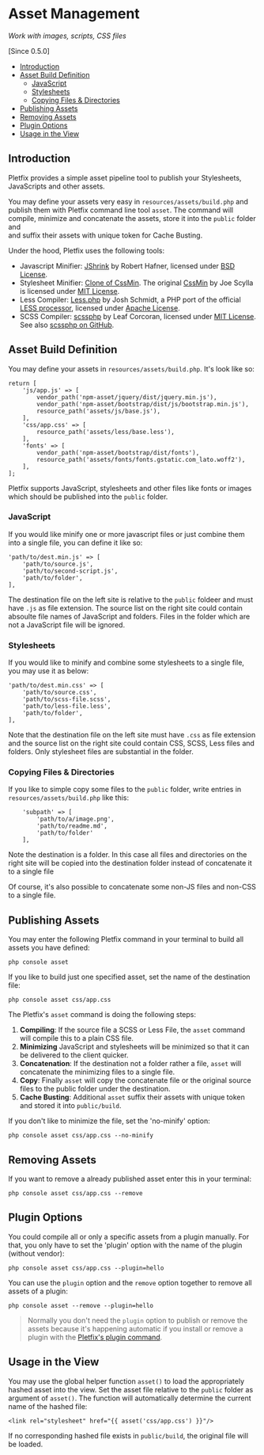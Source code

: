 # Asset Management

_Work with images, scripts, CSS files_

[Since 0.5.0]

- [Introduction](#introduction)
- [Asset Build Definition](#definition)
    - [JavaScript](#scripts)
    - [Stylesheets](#stylesheets)
    - [Copying Files & Directories](#copying)
- [Publishing Assets](#publishing)    
- [Removing Assets](#removing)
- [Plugin Options](#plugin)
- [Usage in the View](#usage)

<a name="introduction"></a>
## Introduction

Pletfix provides a simple asset pipeline tool to publish your Stylesheets, JavaScripts and other assets.

You may define your assets very easy in `resources/assets/build.php` and publish them with Pletfix command line tool 
`asset`. The command will compile, minimize and concatenate the assets, store it into the `public` folder and  
and suffix their assets with unique token for Cache Busting.

Under the hood, Pletfix uses the following tools:

- Javascript Minifier: [JShrink](https://github.com/tedious/JShrink) by Robert Hafner, licensed under [BSD License](https://github.com/tedious/JShrink/blob/master/LICENSE).
- Stylesheet Minifier: [Clone of CssMin](https://github.com/natxet/cssmin). The original [CssMin](https://code.google.com/archive/p/cssmin/) by Joe Scylla is licensed under [MIT License](https://opensource.org/licenses/mit-license.php).
- Less Compiler: [Less.php](https://github.com/oyejorge/less.php) by Josh Schmidt, a PHP port of the official [LESS processor](http://lesscss.org), licensed under [Apache License](https://github.com/oyejorge/less.php/blob/master/LICENSE).
- SCSS Compiler: [scssphp](http://leafo.github.io/scssphp/) by Leaf Corcoran, licensed under [MIT License](https://raw.githubusercontent.com/leafo/scssphp/master/LICENSE.md). See also [scssphp on GitHub](https://github.com/leafo/scssphp).

<a name="definition"></a>
## Asset Build Definition

You may define your assets in `resources/assets/build.php`. It's look like so:

    return [
        'js/app.js' => [
            vendor_path('npm-asset/jquery/dist/jquery.min.js'),
            vendor_path('npm-asset/bootstrap/dist/js/bootstrap.min.js'),
            resource_path('assets/js/base.js'),
        ],
        'css/app.css' => [
            resource_path('assets/less/base.less'),
        ],
        'fonts' => [
            vendor_path('npm-asset/bootstrap/dist/fonts'),
            resource_path('assets/fonts/fonts.gstatic.com_lato.woff2'),
        ],
    ];
  
Pletfix supports JavaScript, stylesheets and other files like fonts or images which should be published into the 
`public` folder.

<a name="scripts"></a>
### JavaScript

If you would like minify one or more javascript files or just combine them into a single file, you can define it like so: 

    'path/to/dest.min.js' => [
        'path/to/source.js',
        'path/to/second-script.js',
        'path/to/folder',
    ],

The destination file on the left site is relative to the `public` foldeer and must have `.js` as file extension. 
The source list on the right site could contain absoulte file names of JavaScript and folders. 
Files in the folder which are not a JavaScript file will be ignored.

<a name="stylesheets"></a>
### Stylesheets

If you would like to minify and combine some stylesheets to a single file, you may use it as below: 

    'path/to/dest.min.css' => [
        'path/to/source.css',
        'path/to/scss-file.scss',
        'path/to/less-file.less',
        'path/to/folder',
    ],

Note that the destination file on the left site must have `.css` as file extension and the source list on the right site 
could contain CSS, SCSS, Less files and folders. Only stylesheet files are substantial in the folder.

<a name="copying"></a>
### Copying Files & Directories

If you like to simple copy some files to the `public` folder, write entries in `resources/assets/build.php` like this: 

        'subpath' => [
            'path/to/a/image.png',
            'path/to/readme.md',
            'path/to/folder'
        ],

Note the destination is a folder. In this case all files and directories on the right site will be copied into the
destination folder instead of concatenate it to a single file

Of course, it's also possible to concatenate some non-JS files and non-CSS to a single file.

<a name="publishing"></a>
## Publishing Assets

You may enter the following Pletfix command in your terminal to build all assets you have defined:

    php console asset
    
If you like to build just one specified asset, set the name of the destination file:
     
    php console asset css/app.css  

The Pletfix's `asset` command is doing the following steps:

1. **Compiling**: If the source file a SCSS or Less File, the `asset` command will compile this to a plain CSS file.
2. **Minimizing** JavaScript and stylesheets will be minimized so that it can be delivered to the client quicker.
3. **Concatenation**: If the destination not a folder rather a file, `asset` will concatenate the minimizing files to a single file.    
4. **Copy**: Finally `asset` will copy the concatenate file or the original source files to the public folder under the destination.
5. **Cache Busting**: Additional `asset` suffix their assets with unique token and stored it into `public/build`. 

If you don't like to minimize the file, set the 'no-minify' option:
 
    php console asset css/app.css --no-minify
 
      
<a name="removing"></a>
## Removing Assets
               
If you want to remove a already published asset enter this in your terminal:
 
    php console asset css/app.css --remove
 
 
<a name="plugin"></a>
## Plugin Options
 
You could compile all or only a specific assets from a plugin manually. 
For that, you only have to set the 'plugin' option with the name of the plugin (without vendor):
 
    php console asset css/app.css --plugin=hello
               
You can use the `plugin` option and the `remove` option together to remove all assets of a plugin:
 
    php console asset --remove --plugin=hello
 
> Normally you don't need the `plugin` option to publish or remove the assets because it's happening automatic if you 
> install or remove a plugin with the [Pletfix's plugin command](plugins).


<a name="usage"></a>
## Usage in the View

You may use the global helper function `asset()` to load the appropriately hashed asset into the view.
Set the asset file relative to the `public` folder as argument of `asset()`. 
The function will automatically determine the current name of the hashed file:

    <link rel="stylesheet" href="{{ asset('css/app.css') }}"/>

If no corresponding hashed file exists in `public/build`, the original file will be loaded.
